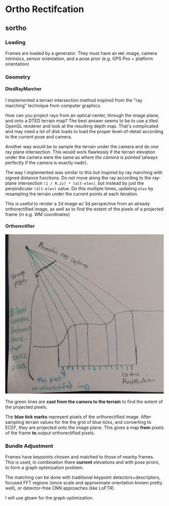 # Ortho Rectifcation

## sortho
### Loading

Frames are loaded by a generator. They must have an `HWC` image, camera intrinsics, sensor orientation, and a pose prior (e.g. GPS Pos + platform orientation)

### Geometry

#### DtedRayMarcher

I implemented a terrain intersection method inspired from the "ray marching" technique from computer graphics.

How can you project rays from an optical center, through the image plane, and onto a DTED terrain map?
The best answer seems to be to use a tiled OpenGL renderer and look at the resulting depth map. That's complicated and may need a lot of disk loads to load the proper level-of-detail according to the current pose and camera.

Another way would be to sample the terrain under the camera and do one ray plane intersection. This would work flawlessly if the terrain elevation under the camera were the same as *where the camera is pointed* (always perfectly if the camera is exactly nadir).

The way I implemented was similar to this but inspired by ray marching with signed distance functions. Do not move along the ray according to the ray-plane intersection `(1 / R.zz) * (alt-elev)`, but instead by just the perpindicular `(alt-elev)` value. Do this multiple times, updating `elev` by resampling the terrain under the current points at each iteration.

This is useful to render a 2d image w/ 3d perspective from an already orthorectified image, as well as to find the extent of the pixels of a projected frame (in e.g. WM coordinates)

#### Orthorectifier

![Geometry of ortho rectifcation](docs/ortho.jpg)

The green lines are **cast from the camera to the terrain** to find the extent of the projected pixels.

The __blue tick marks__ represent pixels of the orthorectified image. After sampling terrain values for the the grid of blue ticks, and converting to ECEF, they are projected onto the image plane. This gives a map __from__ pixels of the frame __to__ output orthorectified pixels.

### Bundle Adjustment

Frames have keypoints chosen and matched to those of nearby frames. This is used, in combination there __current__ elevations and with pose priors, to form a graph optimization problem.

The matching can be done with traditional keypoint detectors+descriptors, focused FFT regions (since scale and approximate orientation known pretty well), or detector-free CNN approaches (like LoFTR).

I will use gtsam for the graph optimization.
